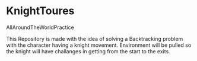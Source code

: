 # KnightToures
AllAroundTheWorldPractice

This Repository is made with the idea of solving a Backtracking problem with the character having a knight movement. Environment will be pulled so the knight will have challanges in getting from the start to the exits.
